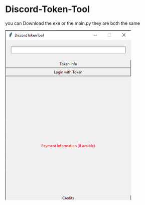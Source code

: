 # Discord-Token-Tool

you can Download the exe or the main.py they are both the same

![](Screenshot1.png)
